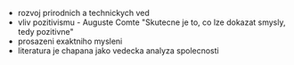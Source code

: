 - rozvoj prirodnich a technickych ved
- vliv pozitivismu - Auguste Comte "Skutecne je to, co lze dokazat smysly, tedy pozitivne"
- prosazeni exaktniho mysleni
- literatura je chapana jako vedecka analyza spolecnosti